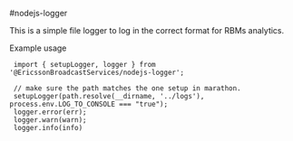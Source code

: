 #nodejs-logger

This is a simple file logger to log in the correct format for RBMs analytics.

Example usage

```
 import { setupLogger, logger } from '@EricssonBroadcastServices/nodejs-logger';

 // make sure the path matches the one setup in marathon.
 setupLogger(path.resolve(__dirname, '../logs'), process.env.LOG_TO_CONSOLE === "true");
 logger.error(err);
 logger.warn(warn);
 logger.info(info)
```
